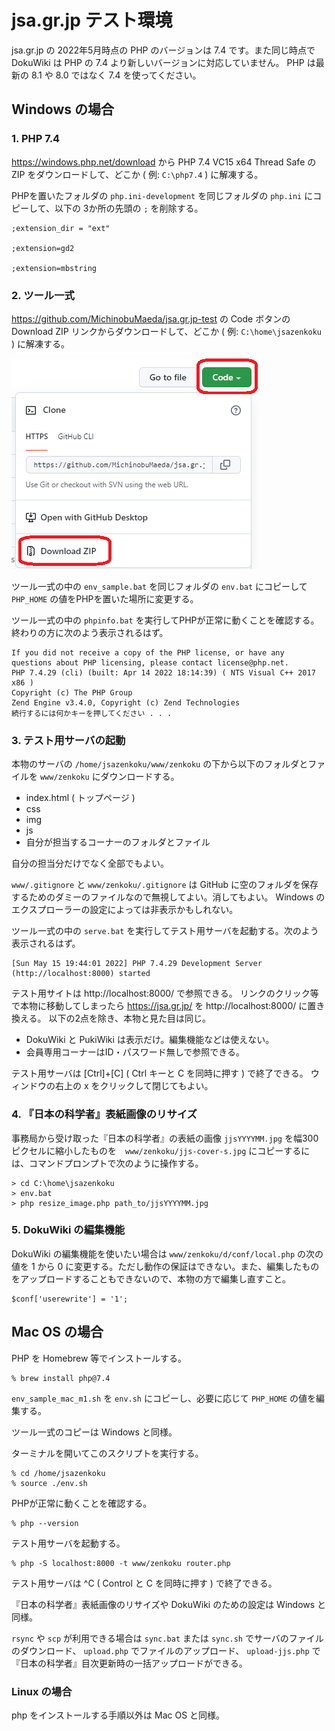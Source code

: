 # jsa.gr.jp テスト環境

jsa.gr.jp の 2022年5月時点の PHP のバージョンは 7.4 です。また同じ時点で DokuWiki は PHP の 7.4 より新しいバージョンに対応していません。 PHP は最新の 8.1 や 8.0 ではなく 7.4 を使ってください。

## Windows の場合


### 1. PHP 7.4

<https://windows.php.net/download> から PHP 7.4 VC15 x64 Thread Safe の ZIP をダウンロードして、どこか ( 例: `C:\php7.4` ) に解凍する。

PHPを置いたフォルダの `php.ini-development` を同じフォルダの `php.ini` にコピーして、以下の 3か所の先頭の `;` を削除する。

    ;extension_dir = "ext"

    ;extension=gd2

    ;extension=mbstring


### 2. ツール一式

https://github.com/MichinobuMaeda/jsa.gr.jp-test の Code ボタンの Download ZIP リンクからダウンロードして、どこか ( 例: `C:\home\jsazenkoku` ) に解凍する。

![Code - Download ZIP](local/code-dowload-zip.png)

ツール一式の中の `env_sample.bat` を同じフォルダの `env.bat` にコピーして `PHP_HOME` の値をPHPを置いた場所に変更する。

ツール一式の中の `phpinfo.bat` を実行してPHPが正常に動くことを確認する。終わりの方に次のよう表示されるはず。

    If you did not receive a copy of the PHP license, or have any
    questions about PHP licensing, please contact license@php.net.
    PHP 7.4.29 (cli) (built: Apr 14 2022 18:14:39) ( NTS Visual C++ 2017 x86 )
    Copyright (c) The PHP Group
    Zend Engine v3.4.0, Copyright (c) Zend Technologies
    続行するには何かキーを押してください . . .


### 3. テスト用サーバの起動

本物のサーバの `/home/jsazenkoku/www/zenkoku` の下から以下のフォルダとファイルを `www/zenkoku` にダウンロードする。

- index.html ( トップページ )
- css
- img
- js
- 自分が担当するコーナーのフォルダとファイル

自分の担当分だけでなく全部でもよい。

`www/.gitignore` と `www/zenkoku/.gitignore` は GitHub に空のフォルダを保存するためのダミーのファイルなので無視してよい。消してもよい。 Windows のエクスプローラーの設定によっては非表示かもしれない。

ツール一式の中の `serve.bat` を実行してテスト用サーバを起動する。次のよう表示されるはず。

    [Sun May 15 19:44:01 2022] PHP 7.4.29 Development Server (http://localhost:8000) started

テスト用サイトは http://localhost:8000/ で参照できる。
リンクのクリック等で本物に移動してしまったら https://jsa.gr.jp/ を http://localhost:8000/ に置き換える。
以下の2点を除き、本物と見た目は同じ。

- DokuWiki と PukiWiki は表示だけ。編集機能などは使えない。
- 会員専用コーナーはID・パスワード無しで参照できる。

テスト用サーバは [Ctrl]+[C] ( Ctrl キーと C を同時に押す ) で終了できる。
ウィンドウの右上の x をクリックして閉じてもよい。


### 4. 『日本の科学者』表紙画像のリサイズ

事務局から受け取った『日本の科学者』の表紙の画像 `jjsYYYYMM.jpg` を幅300ピクセルに縮小したものを　`www/zenkoku/jjs-cover-s.jpg` にコピーするには、コマンドプロンプトで次のように操作する。

    > cd C:\home\jsazenkoku
    > env.bat
    > php resize_image.php path_to/jjsYYYYMM.jpg


### 5. DokuWiki の編集機能

DokuWiki の編集機能を使いたい場合は `www/zenkoku/d/conf/local.php` の次の値を 1 から 0 に変更する。ただし動作の保証はできない。また、編集したものをアップロードすることもできないので、本物の方で編集し直すこと。

    $conf['userewrite'] = '1';


## Mac OS の場合

PHP を Homebrew 等でインストールする。

    % brew install php@7.4

`env_sample_mac_m1.sh` を `env.sh` にコピーし、必要に応じて `PHP_HOME` の値を編集する。

ツール一式のコピーは Windows と同様。

ターミナルを開いてこのスクリプトを実行する。

    % cd /home/jsazenkoku
    % source ./env.sh

PHPが正常に動くことを確認する。

    % php --version

テスト用サーバを起動する。

    % php -S localhost:8000 -t www/zenkoku router.php

テスト用サーバは ^C ( Control と C を同時に押す ) で終了できる。

『日本の科学者』表紙画像のリサイズや DokuWiki のための設定は Windows と同様。

`rsync` や `scp` が利用できる場合は `sync.bat` または `sync.sh` でサーバのファイルのダウンロード、 `upload.php` でファイルのアップロード、 `upload-jjs.php` で『日本の科学者』目次更新時の一括アップロードができる。


### Linux の場合

php をインストールする手順以外は Mac OS と同様。
